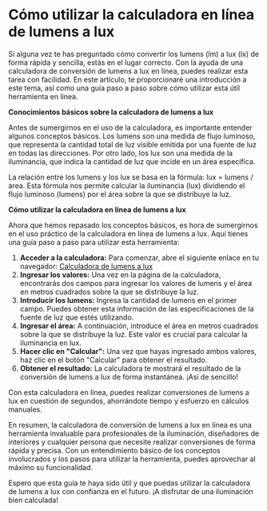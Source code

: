 Cómo utilizar la calculadora en línea de lumens a lux
=====================================================

Si alguna vez te has preguntado cómo convertir los lumens (lm) a lux (lx) de forma rápida y sencilla, estás en el lugar correcto. Con la ayuda de una calculadora de conversión de lumens a lux en línea, puedes realizar esta tarea con facilidad. En este artículo, te proporcionaré una introducción a este tema, así como una guía paso a paso sobre cómo utilizar esta útil herramienta en línea.

**Conocimientos básicos sobre la calculadora de lumens a lux**

Antes de sumergirnos en el uso de la calculadora, es importante entender algunos conceptos básicos. Los lumens son una medida de flujo luminoso, que representa la cantidad total de luz visible emitida por una fuente de luz en todas las direcciones. Por otro lado, los lux son una medida de la iluminancia, que indica la cantidad de luz que incide en un área específica.

La relación entre los lumens y los lux se basa en la fórmula: lux = lumens / area. Esta fórmula nos permite calcular la iluminancia (lux) dividiendo el flujo luminoso (lumens) por el área sobre la que se distribuye la luz.

**Cómo utilizar la calculadora en línea de lumens a lux**

Ahora que hemos repasado los conceptos básicos, es hora de sumergirnos en el uso práctico de la calculadora en línea de lumens a lux. Aquí tienes una guía paso a paso para utilizar esta herramienta:

1. **Acceder a la calculadora:** Para comenzar, abre el siguiente enlace en tu navegador: [Calculadora de lumens a lux](https://www.onlinecalculatorsfree.com/es/tools/lumen-to-lux-calculator.html)
2. **Ingresar los valores:** Una vez en la página de la calculadora, encontrarás dos campos para ingresar los valores de lumens y el área en metros cuadrados sobre la que se distribuye la luz.
3. **Introducir los lumens:** Ingresa la cantidad de lumens en el primer campo. Puedes obtener esta información de las especificaciones de la fuente de luz que estés utilizando.
4. **Ingresar el área:** A continuación, introduce el área en metros cuadrados sobre la que se distribuye la luz. Este valor es crucial para calcular la iluminancia en lux.
5. **Hacer clic en "Calcular":** Una vez que hayas ingresado ambos valores, haz clic en el botón "Calcular" para obtener el resultado.
6. **Obtener el resultado:** La calculadora te mostrará el resultado de la conversión de lumens a lux de forma instantánea. ¡Así de sencillo!

Con esta calculadora en línea, puedes realizar conversiones de lumens a lux en cuestión de segundos, ahorrándote tiempo y esfuerzo en cálculos manuales.

En resumen, la calculadora de conversión de lumens a lux en línea es una herramienta invaluable para profesionales de la iluminación, diseñadores de interiores y cualquier persona que necesite realizar conversiones de forma rápida y precisa. Con un entendimiento básico de los conceptos involucrados y los pasos para utilizar la herramienta, puedes aprovechar al máximo su funcionalidad.

Espero que esta guía te haya sido útil y que puedas utilizar la calculadora de lumens a lux con confianza en el futuro. ¡A disfrutar de una iluminación bien calculada!